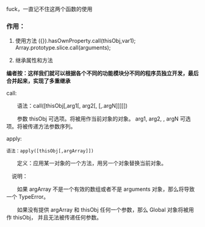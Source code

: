 fuck，一直记不住这两个函数的使用
### 作用：

1. 使用方法 ({}).hasOwnProperty.call(thisObj,var1); 
Array.prototype.slice.call(arguments);

2. 继承属性和方法

**编者按：这样我们就可以根据各个不同的功能模块分不同的程序员独立开发，最后合并起来，实现了多重继承**

call:

　　语法：call([thisObj[,arg1[, arg2[, [,.argN]]]]])

　　参数 thisObj 可选项。将被用作当前对象的对象。 arg1, arg2, , argN 可选项。将被传递方法参数序列。
  
apply:

    语法：apply([thisObj[,argArray]]) 
    
　　定义：应用某一对象的一个方法，用另一个对象替换当前对象。 
  
  　说明： 
   
　　如果 argArray 不是一个有效的数组或者不是 arguments 对象，那么将导致一个 TypeError。 
  
　　如果没有提供 argArray 和 thisObj 任何一个参数，那么 Global 对象将被用作 thisObj， 并且无法被传递任何参数。
